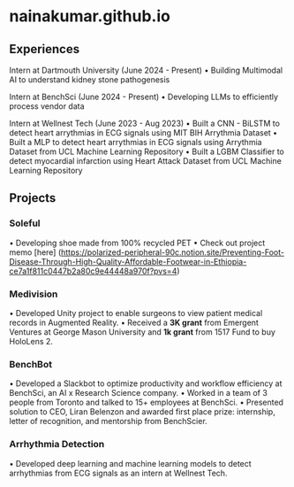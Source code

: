 # nainakumar.github.io

## Experiences
Intern at Dartmouth University (June 2024 - Present)
• Building Multimodal AI to understand kidney stone pathogenesis

Intern at BenchSci (June 2024 - Present)
• Developing LLMs to efficiently process vendor data

Intern at Wellnest Tech (June 2023 - Aug 2023)
• Built a CNN - BiLSTM to detect heart arrythmias in ECG signals using MIT BIH Arrythmia Dataset 
• Built a MLP to detect heart arrythmias in ECG signals using Arrythmia Dataset from UCL Machine Learning Repository 
• Built a LGBM Classifier to detect myocardial infarction using Heart Attack Dataset from UCL Machine Learning Repository

## Projects

### Soleful
• Developing shoe made from 100% recycled PET 
• Check out project memo [here] (https://polarized-peripheral-90c.notion.site/Preventing-Foot-Disease-Through-High-Quality-Affordable-Footwear-in-Ethiopia-ce7a1f811c0447b2a80c9e44448a970f?pvs=4)

### Medivision 
• Developed Unity project to enable surgeons to view patient medical records in Augmented Reality. 
• Received a **3K grant** from Emergent Ventures at George Mason University and **1k grant** from 1517 Fund to buy HoloLens 2.

### BenchBot 
• Developed a Slackbot to optimize productivity and workflow efficiency at BenchSci, an AI x Research Science company. 
• Worked in a team of 3 people from Toronto and talked to 15+ employees at BenchSci.
• Presented solution to CEO, Liran Belenzon and awarded first place prize: internship, letter of recognition, and mentorship from BenchScier.

### Arrhythmia Detection
• Developed deep learning and machine learning models to detect arrhythmias from ECG signals as an intern at Wellnest Tech.


